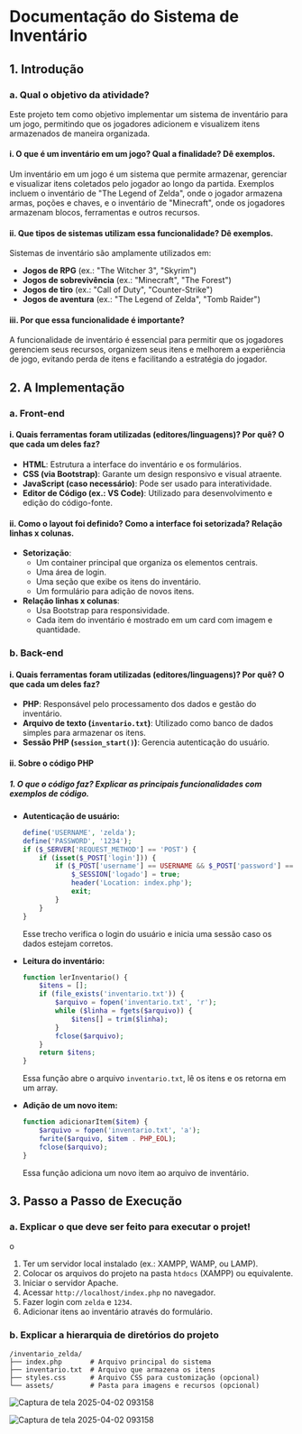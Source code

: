 # Documentação do Sistema de Inventário

## 1. Introdução

### a. Qual o objetivo da atividade?
Este projeto tem como objetivo implementar um sistema de inventário para um jogo, permitindo que os jogadores adicionem e visualizem itens armazenados de maneira organizada.

#### i. O que é um inventário em um jogo? Qual a finalidade? Dê exemplos.
Um inventário em um jogo é um sistema que permite armazenar, gerenciar e visualizar itens coletados pelo jogador ao longo da partida. Exemplos incluem o inventário de "The Legend of Zelda", onde o jogador armazena armas, poções e chaves, e o inventário de "Minecraft", onde os jogadores armazenam blocos, ferramentas e outros recursos.

#### ii. Que tipos de sistemas utilizam essa funcionalidade? Dê exemplos.
Sistemas de inventário são amplamente utilizados em:
- **Jogos de RPG** (ex.: "The Witcher 3", "Skyrim")
- **Jogos de sobrevivência** (ex.: "Minecraft", "The Forest")
- **Jogos de tiro** (ex.: "Call of Duty", "Counter-Strike")
- **Jogos de aventura** (ex.: "The Legend of Zelda", "Tomb Raider")

#### iii. Por que essa funcionalidade é importante?
A funcionalidade de inventário é essencial para permitir que os jogadores gerenciem seus recursos, organizem seus itens e melhorem a experiência de jogo, evitando perda de itens e facilitando a estratégia do jogador.

## 2. A Implementação

### a. Front-end

#### i. Quais ferramentas foram utilizadas (editores/linguagens)? Por quê? O que cada um deles faz?
- **HTML**: Estrutura a interface do inventário e os formulários.
- **CSS (via Bootstrap)**: Garante um design responsivo e visual atraente.
- **JavaScript (caso necessário)**: Pode ser usado para interatividade.
- **Editor de Código (ex.: VS Code)**: Utilizado para desenvolvimento e edição do código-fonte.

#### ii. Como o layout foi definido? Como a interface foi setorizada? Relação linhas x colunas.
- **Setorização**:
  - Um container principal que organiza os elementos centrais.
  - Uma área de login.
  - Uma seção que exibe os itens do inventário.
  - Um formulário para adição de novos itens.
- **Relação linhas x colunas**:
  - Usa Bootstrap para responsividade.
  - Cada item do inventário é mostrado em um card com imagem e quantidade.

### b. Back-end

#### i. Quais ferramentas foram utilizadas (editores/linguagens)? Por quê? O que cada um deles faz?
- **PHP**: Responsável pelo processamento dos dados e gestão do inventário.
- **Arquivo de texto (`inventario.txt`)**: Utilizado como banco de dados simples para armazenar os itens.
- **Sessão PHP (`session_start()`)**: Gerencia autenticação do usuário.

#### ii. Sobre o código PHP

##### 1. O que o código faz? Explicar as principais funcionalidades com exemplos de código.

- **Autenticação de usuário:**
  ```php
  define('USERNAME', 'zelda');
  define('PASSWORD', '1234');
  if ($_SERVER['REQUEST_METHOD'] == 'POST') {
      if (isset($_POST['login'])) {
          if ($_POST['username'] == USERNAME && $_POST['password'] == PASSWORD) {
              $_SESSION['logado'] = true;
              header('Location: index.php');
              exit;
          }
      }
  }
  ```
  Esse trecho verifica o login do usuário e inicia uma sessão caso os dados estejam corretos.

- **Leitura do inventário:**
  ```php
  function lerInventario() {
      $itens = [];
      if (file_exists('inventario.txt')) {
          $arquivo = fopen('inventario.txt', 'r');
          while ($linha = fgets($arquivo)) {
              $itens[] = trim($linha);
          }
          fclose($arquivo);
      }
      return $itens;
  }
  ```
  Essa função abre o arquivo `inventario.txt`, lê os itens e os retorna em um array.

- **Adição de um novo item:**
  ```php
  function adicionarItem($item) {
      $arquivo = fopen('inventario.txt', 'a');
      fwrite($arquivo, $item . PHP_EOL);
      fclose($arquivo);
  }
  ```
  Essa função adiciona um novo item ao arquivo de inventário.

## 3. Passo a Passo de Execução

### a. Explicar o que deve ser feito para executar o projet!
o
1. Ter um servidor local instalado (ex.: XAMPP, WAMP, ou LAMP).
2. Colocar os arquivos do projeto na pasta `htdocs` (XAMPP) ou equivalente.
3. Iniciar o servidor Apache.
4. Acessar `http://localhost/index.php` no navegador.
5. Fazer login com `zelda` e `1234`.
6. Adicionar itens ao inventário através do formulário.

### b. Explicar a hierarquia de diretórios do projeto
```
/inventario_zelda/
├── index.php       # Arquivo principal do sistema
├── inventario.txt  # Arquivo que armazena os itens
├── styles.css      # Arquivo CSS para customização (opcional)
└── assets/         # Pasta para imagens e recursos (opcional)
```

![Captura de tela 2025-04-02 093158](https://github.com/user-attachments/assets/0128fd32-c211-443d-b39f-6c23fa99d6c4)


![Captura de tela 2025-04-02 093158](https://github.com/user-attachments/assets/a856a258-75b6-4237-b6e6-635b6e4e1f11)
